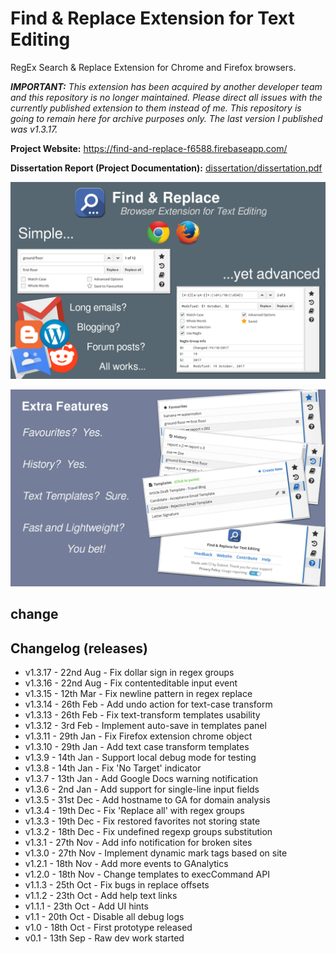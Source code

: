 # Find & Replace Extension for Text Editing
RegEx Search & Replace Extension for Chrome and Firefox browsers.

***IMPORTANT:*** *This extension has been acquired by another developer team and this repository is no longer maintained. Please direct all issues with the currently published extension to them instead of me. This repository is going to remain here for archive purposes only. The last version I published was v1.3.17.*

**Project Website:** https://find-and-replace-f6588.firebaseapp.com/

**Dissertation Report (Project Documentation):** [dissertation/dissertation.pdf](dissertation/dissertation.pdf)

![Find & Replace Browser Extension - Web Store Screenshot A](graphics/web-store/Search-and-Replace-Web-Store-A.jpg)

![Find & Replace Browser Extension - Web Store Screenshot B](graphics/web-store/Search-and-Replace-Web-Store-B.jpg)

## change
## Changelog (releases)
- v1.3.17 - 22nd Aug - Fix dollar sign in regex groups
- v1.3.16 - 22nd Aug - Fix contenteditable input event
- v1.3.15 - 12th Mar - Fix newline pattern in regex replace
- v1.3.14 - 26th Feb - Add undo action for text-case transform
- v1.3.13 - 26th Feb - Fix text-transform templates usability
- v1.3.12 - 3rd Feb - Implement auto-save in templates panel
- v1.3.11 - 29th Jan - Fix Firefox extension chrome object
- v1.3.10 - 29th Jan - Add text case transform templates
- v1.3.9 - 14th Jan - Support local debug mode for testing
- v1.3.8 - 14th Jan - Fix 'No Target' indicator
- v1.3.7 - 13th Jan - Add Google Docs warning notification
- v1.3.6 - 2nd Jan - Add support for single-line input fields
- v1.3.5 - 31st Dec - Add hostname to GA for domain analysis
- v1.3.4 - 19th Dec - Fix 'Replace all' with regex groups
- v1.3.3 - 19th Dec - Fix restored favorites not storing state
- v1.3.2 - 18th Dec - Fix undefined regexp groups substitution
- v1.3.1 - 27th Nov - Add info notification for broken sites
- v1.3.0 - 27th Nov - Implement dynamic mark tags based on site
- v1.2.1 - 18th Nov - Add more events to GAnalytics
- v1.2.0 - 18th Nov - Change templates to execCommand API
- v1.1.3 - 25th Oct - Fix bugs in replace offsets
- v1.1.2 - 23th Oct - Add help text links
- v1.1.1 - 23th Oct - Add UI hints
- v1.1 - 20th Oct - Disable all debug logs
- v1.0 - 18th Oct - First prototype released
- v0.1 - 13th Sep - Raw dev work started
